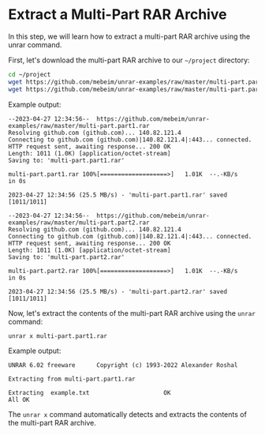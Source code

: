# Extract a Multi-Part RAR Archive

In this step, we will learn how to extract a multi-part RAR archive using the unrar command.

First, let's download the multi-part RAR archive to our `~/project` directory:

```bash
cd ~/project
wget https://github.com/mebeim/unrar-examples/raw/master/multi-part.part1.rar
wget https://github.com/mebeim/unrar-examples/raw/master/multi-part.part2.rar
```

Example output:

```
--2023-04-27 12:34:56--  https://github.com/mebeim/unrar-examples/raw/master/multi-part.part1.rar
Resolving github.com (github.com)... 140.82.121.4
Connecting to github.com (github.com)|140.82.121.4|:443... connected.
HTTP request sent, awaiting response... 200 OK
Length: 1011 (1.0K) [application/octet-stream]
Saving to: 'multi-part.part1.rar'

multi-part.part1.rar 100%[===================>]   1.01K  --.-KB/s    in 0s

2023-04-27 12:34:56 (25.5 MB/s) - 'multi-part.part1.rar' saved [1011/1011]

--2023-04-27 12:34:56--  https://github.com/mebeim/unrar-examples/raw/master/multi-part.part2.rar
Resolving github.com (github.com)... 140.82.121.4
Connecting to github.com (github.com)|140.82.121.4|:443... connected.
HTTP request sent, awaiting response... 200 OK
Length: 1011 (1.0K) [application/octet-stream]
Saving to: 'multi-part.part2.rar'

multi-part.part2.rar 100%[===================>]   1.01K  --.-KB/s    in 0s

2023-04-27 12:34:56 (25.5 MB/s) - 'multi-part.part2.rar' saved [1011/1011]
```

Now, let's extract the contents of the multi-part RAR archive using the `unrar` command:

```bash
unrar x multi-part.part1.rar
```

Example output:

```
UNRAR 6.02 freeware      Copyright (c) 1993-2022 Alexander Roshal

Extracting from multi-part.part1.rar

Extracting  example.txt                     OK
All OK
```

The `unrar x` command automatically detects and extracts the contents of the multi-part RAR archive.
